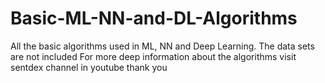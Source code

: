 # Basic-ML-NN-and-DL-Algorithms
All the basic algorithms used in ML, NN and Deep Learning. The data sets are not included
For more deep information about the algorithms visit sentdex channel in youtube thank you